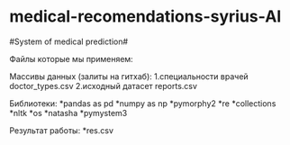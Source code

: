 # medical-recomendations-syrius-AI
#System of medical prediction#

Файлы которые мы применяем:

Массивы данных (залиты на гитхаб):
1.специальности врачей doctor_types.csv
2.исходный датасет reports.csv

Библиотеки:
*pandas as pd
*numpy as np
*pymorphy2
*re
*collections
*nltk
*os
*natasha
*pymystem3

Результат работы:
*res.csv
